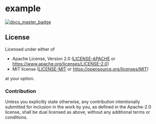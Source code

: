 # example

[![docs_master_badge]][docs_master_url]



## License

Licensed under either of

- Apache License, Version 2.0 ([LICENSE-APACHE](LICENSE-APACHE) or
  https://www.apache.org/licenses/LICENSE-2.0)
- MIT license ([LICENSE-MIT](LICENSE-MIT) or https://opensource.org/licenses/MIT)

at your option.

### Contribution

Unless you explicitly state otherwise, any contribution intentionally submitted
for inclusion in the work by you, as defined in the Apache-2.0 license, shall be
dual licensed as above, without any additional terms or conditions.

[docs_master_badge]: https://img.shields.io/badge/docs.rs-master-green
[docs_master_url]: https://<username>.github.io/<reponame>
